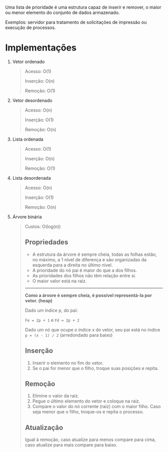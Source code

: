 Uma lista de prioridade é uma estrutura capaz de inserir e remover, o maior ou menor elemento do conjunto de dados armazenado.

Exemplos: servidor para tratamento de solicitações de impressão ou execução de processos.

# Implementações

1. Vetor ordenado

    > Acesso: O(1)
    >
    > Inserção: O(n)
    >
    > Remoção: O(1)

2. Vetor desordenado

    > Acesso: O(n)
    >
    > Inserção: O(1)
    >
    > Remoção: O(n)

3. Lista ordenada

    > Acesso: O(1)
    >
    > Inserção: O(n)
    >
    > Remoção: O(1)

4. Lista desordenada

    > Acesso: O(n)
    >
    > Inserção: O(1)
    >
    > Remoção: O(n)

5. Árvore binária

    > Custos: O(log(n))
    >
    > ## Propriedades
    >
    > - A estrutura da árvore é sempre cheia, todas as folhas estão, no máximo, a 1 nível de diferença e são organizadas da esquerda para a direita no último nível.
    > - A prioridade do nó pai é maior do que a dos filhos.
    > - As prioridades dos filhos não têm relação entre si.
    > - O maior valor está na raiz.
    > ***
    > **Como a árvore é sempre cheia, é possível representá-la por vetor. (heap)**
    >
    > Dado um índice p, do pai:
    >
    > `Fe = 2p + 1` e `Fd = 2p + 2`
    >
    > Dado um nó que ocupe o índice x do vetor, seu pai está no índice `p = (x - 1) / 2` (arredondado para baixo)
    >
    > ## Inserção
    >
    > 1. Inserir o elemento no fim do vetor.
    > 2. Se o pai for menor que o filho, troque suas posições e repita.
    >
    > ## Remoção
    >
    > 1. Elimine o valor da raíz.
    > 2. Pegue o último elemento do vetor e coloque na raíz.
    > 3. Compare o valor do nó corrente (raíz) com o maior filho. Caso seja menor que o filho, troque-os e repita o processo.
    >
    > ## Atualização
    > Igual à remoção, caso atualize para menos compare para cima, caso atualize para mais compare para baixo.
